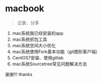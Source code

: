 # macbook
> 记录、分享
1. mac系统我已经安装的app
2. mac系统抓包工具
3. mac系统空间大小优化
4. mac系统使用Fork基本功能（git图形客户端）
5. CentOS7安装、使用gitlab
6. mac系统Sourcetree常见问题解决方法

谢谢!!!
thanks
